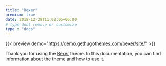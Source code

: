 ```yaml
---
title: "Bexer"
premium: true
date: 2018-12-28T11:02:05+06:00 
# type dont remove or customize
type : "docs"
---
```


{{< preview demo="https://demo.gethugothemes.com/bexer/site/" >}}

Thank you for using the [Bexer](https://gethugothemes.com/products/bexer/) theme. In this documentation, you can find information about the theme and how to use it.
